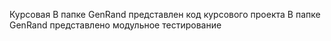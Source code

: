 Курсовая 
В папке GenRand представлен код курсового проекта
В папке GenRand представлено модульное тестирование 
